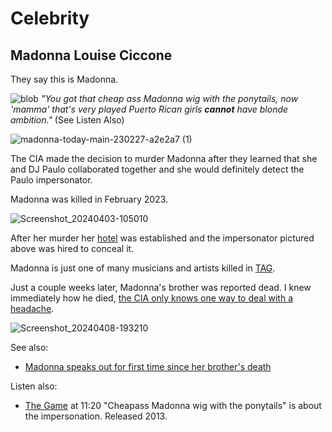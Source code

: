 # Celebrity
## Madonna Louise Ciccone

They say this is Madonna.

![blob](https://github.com/9413d5ff2a0b4f237a264010b65350e7/TAG/assets/159488374/60196f92-af31-433b-9ef0-f50bd1a4f075)
*"You got that cheap ass Madonna wig with the ponytails, now 'mamma' that's very played Puerto Rican girls **cannot** have blonde ambition."* (See Listen Also)

![madonna-today-main-230227-a2e2a7 (1)](https://github.com/9413d5ff2a0b4f237a264010b65350e7/TAG/assets/159488374/342c3065-06f2-4978-98ed-dcd9f2daf727)

The CIA made the decision to murder Madonna after they learned that she and DJ Paulo collaborated together and she would definitely detect the Paulo impersonator.

Madonna was killed in February 2023.

![Screenshot_20240403-105010](https://github.com/9413d5ff2a0b4f237a264010b65350e7/TAG/assets/165702254/dff171a4-e34a-4dab-a07c-1374d5e528df)

After her murder her [hotel](/hotels) was established and the impersonator pictured above was hired to conceal it.

Madonna is just one of many musicians and artists killed in [TAG](/). 

Just a couple weeks later, Madonna's brother was reported dead.  I knew immediately how he died, [the CIA only knows one way to deal with a headache](https://twitter.com/kelvinewilliams/status/1630086160776134658?t=lpHEbDEQ7VNl8SsBoPAgQg&s=19).

![Screenshot_20240408-193210](https://github.com/9413d5ff2a0b4f237a264010b65350e7/TAG/assets/159488374/4b34c691-b7df-4d1c-b6ec-e182571b7cc0)

See also:
* [Madonna speaks out for first time since her brother's death](https://www.today.com/today/amp/rcna72603)

Listen also:
* [The Game](https://on.soundcloud.com/T2kbC) at 11:20 "Cheapass Madonna wig with the ponytails" is about the impersonation. Released 2013.
